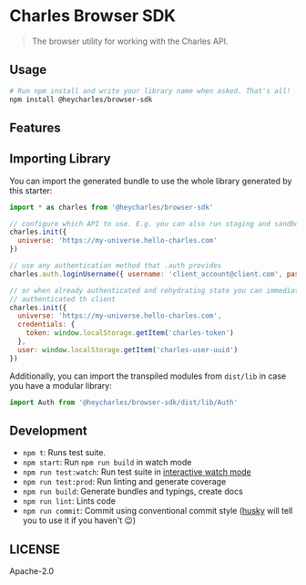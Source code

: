 # Charles Browser SDK

> The browser utility for working with the Charles API.


## Usage

```bash
# Run npm install and write your library name when asked. That's all!
npm install @heycharles/browser-sdk
```

## Features

## Importing Library

You can import the generated bundle to use the whole library generated by this starter:

```javascript
import * as charles from '@heycharles/browser-sdk'

// configure which API to use. E.g. you can also run staging and sandbox APIs
charles.init({
  universe: 'https://my-universe.hello-charles.com'
})

// use any authentication method that .auth provides
charles.auth.loginUsername({ username: 'client_account@client.com', password: 'xxxxxxxxxxx' })

// or when already authenticated and rehydrating state you can immediately also hydrated an
// authenticated th client
charles.init({
  universe: 'https://my-universe.hello-charles.com',
  credentials: {
    token: window.localStorage.getItem('charles-token')
  },
  user: window.localStorage.getItem('charles-user-uuid')
})
```

Additionally, you can import the transpiled modules from `dist/lib` in case you have a modular library:

```javascript
import Auth from '@heycharles/browser-sdk/dist/lib/Auth'
```

## Development

- `npm t`: Runs test suite.
- `npm start`: Run `npm run build` in watch mode
- `npm run test:watch`: Run test suite in [interactive watch mode](http://facebook.github.io/jest/docs/cli.html#watch)
- `npm run test:prod`: Run linting and generate coverage
- `npm run build`: Generate bundles and typings, create docs
- `npm run lint`: Lints code
- `npm run commit`: Commit using conventional commit style ([husky](https://github.com/typicode/husky) will tell you to use it if you haven't :wink:)

## LICENSE

Apache-2.0
